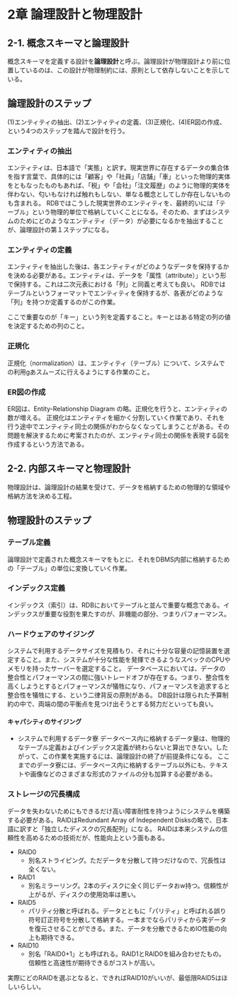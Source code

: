 # 2章 論理設計と物理設計

## 2-1. 概念スキーマと論理設計

概念スキーマを定義する設計を<strong>論理設計</strong>と呼ぶ。論理設計が物理設計より前に位置しているのは、この設計が物理制約には、原則として依存しないことを示している。

## 論理設計のステップ
(1)エンティティの抽出、(2)エンティティの定義、(3)正規化、(4)ER図の作成、という4つのステップを踏んで設計を行う。

### エンティティの抽出
エンティティは、日本語で「実態」と訳す。現実世界に存在するデータの集合体を指す言葉で、具体的には「顧客」や「社員」「店舗」「車」といった物理的実体をともなったものもあれば、「税」や「会社」「注文履歴」のように物理的実体を伴わない、匂いもなければ触れもしない、単なる概念としてしか存在しないものも含まれる。
RDBではこうした現実世界のエンティティを、最終的いには「テーブル」という物理的単位で格納していくことになる。そのため、まずはシステムのためにどのようなエンティティ（データ）が必要になるかを抽出することが、論理設計の第１ステップになる。

### エンティティの定義
エンティティを抽出した後は、各エンティティがどのようなデータを保持するかを決める必要がある。エンティティは、データを「属性（attribute）」という形で保持する。これは二次元表における「列」と同義と考えても良い。
RDBではテーブルというフォーマットでエンティティを保持するが、各表がどのような「列」を持つか定義するのがこの作業。

ここで重要なのが「キー」という列を定義すること。キーとはある特定の列の値を決定するための列のこと。

### 正規化
正規化（normalization）は、エンティティ（テーブル）について、システムでの利用gあスムーズに行えるようにする作業のこと。

### ER図の作成
ER図は、Entity-Relationship Diagram の略。正規化を行うと、エンティティの数が増える。
正規化はエンティティを細かく分割していく作業であり、それを行う途中でエンティティ同士の関係がわからなくなってしまうことがある。その問題を解決するために考案されたのが、エンティティ同士の関係を表現する図を作成するという方法である。

## 2-2. 内部スキーマと物理設計
物理設計は、論理設計の結果を受けて、データを格納するための物理的な領域や格納方法を決める工程。

## 物理設計のステップ

### テーブル定義
論理設計で定義された概念スキーマをもとに、それをDBMS内部に格納するための「テーブル」の単位に変換していく作業。

### インデックス定義
インデックス（索引）は、RDBにおいてテーブルと並んで重要な概念である。インデックスが重要な役割を果たすのが、非機能の部分、つまりパフォーマンス。

### ハードウェアのサイジング
システムで利用するデータサイズを見積もり、それに十分な容量の記憶装置を選定すること。また、システムが十分な性能を発揮できるようなスペックのCPUやメモリを持ったサーバーを選定すること。
データベースにおいては、データの整合性とパフォーマンスの間に強いトレードオフが存在する。つまり、整合性を高くしようとするとパフォーマンスが犠牲になり、パフォーマンスを追求すると整合性を犠牲にする、という二律背反の原則がある。
DB設計は限られた予算制約の中で、両端の間の平衡点を見つけ出そうとする努力だといっても良い。

#### キャパシティのサイジング
- システムで利用するデータ寮
  データベース内に格納するデータ量は、物理的なテーブル定義およびインデックス定義が終わらないと算出できない。したがって、この作業を実施するには、論理設計の終了が前提条件になる。
  ここまでのデータ寮には、データベース内に格納するテーブル以外にも、テキストや画像などのさまざまな形式のファイルの分も加算する必要がある。


### ストレージの冗長構成

データを失わないためにもできるだけ高い障害耐性を持つようにシステムを構築する必要がある。RAIDはRedundant Array of Independent Disksの略で、日本語に訳すと「独立したディスクの冗長配列」になる。
RAIDは本来システムの信頼性を高めるための技術だが、性能向上という面もある。

- RAID0
  - 別名ストライピング。ただデータを分散して持つだけなので、冗長性は全くない。
- RAID1
  - 別名ミラーリング。2本のディスクに全く同じデータおw持つ。信頼性が上がるが、ディスクの使用効率は悪い。
- RAID5
  - パリティ分散と呼ばれる。データとともに「パリティ」と呼ばれる誤り符号訂正符号を分散して格納する。一本までならパリティから実データを復元させることができる。また、データを分散できるためIO性能の向上も期待できる。
- RAID10
  - 別名「RAID0+1」とも呼ばれる。RAID1とRAID0を組み合わせたもの。信頼性と高速性が期待できるがコストが高い。

実際にどのRAIDを選ぶとなると、できればRAID10がいいが、最低限RAID5はほしいらしい。
